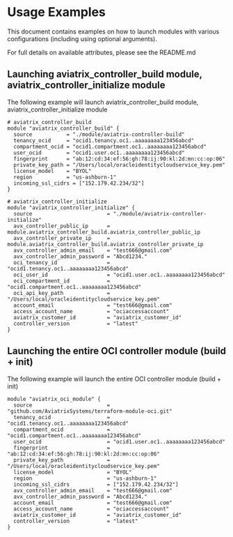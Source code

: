 # Usage Examples

This document contains examples on how to launch modules with various configurations (including using optional arguments).

For full details on available attributes, please see the README.md

## Launching aviatrix_controller_build module, aviatrix_controller_initialize module

The following example will launch aviatrix_controller_build module,  aviatrix_controller_initialize module

```
# aviatrix_controller_build
module "aviatrix_controller_build" {
  source           = "./module/aviatrix-controller-build"
  tenancy_ocid     = "ocid1.tenancy.oc1..aaaaaaaa123456abcd"
  compartment_ocid = "ocid1.compartment.oc1..aaaaaaaa123456abcd"
  user_ocid        = "ocid1.user.oc1..aaaaaaaa123456abcd"
  fingerprint      = "ab:12:cd:34:ef:56:gh:78:ij:90:kl:2d:mn:cc:op:06"
  private_key_path = "/Users/local/oracleidentitycloudservice_key.pem"
  license_model    = "BYOL"
  region           = "us-ashburn-1"
  incoming_ssl_cidrs = ["152.179.42.234/32"]
}

# aviatrix_controller_initialize
module "aviatrix_controller_initialize" {
  source                        = "./module/aviatrix-controller-initialize"
  avx_controller_public_ip      = module.aviatrix_controller_build.aviatrix_controller_public_ip
  avx_controller_private_ip     = module.aviatrix_controller_build.aviatrix_controller_private_ip
  avx_controller_admin_email    = "test666@gmail.com"
  avx_controller_admin_password = "Abcd1234."
  oci_tenancy_id                = "ocid1.tenancy.oc1..aaaaaaaa123456abcd"
  oci_user_id                   = "ocid1.user.oc1..aaaaaaaa123456abcd"
  oci_compartment_id            = "ocid1.compartment.oc1..aaaaaaaa123456abcd"
  oci_api_key_path              = "/Users/local/oracleidentitycloudservice_key.pem"
  account_email                 = "test666@gmail.com"
  access_account_name           = "ociaccessaccount"
  aviatrix_customer_id          = "aviatrix_customer_id"
  controller_version            = "latest"
}
```

## Launching the entire OCI controller module (build + init)

The following example will launch the entire OCI controller module (build + init)

```
module "aviatrix_oci_module" {
  source                        = "github.com/AviatrixSystems/terraform-module-oci.git"
  tenancy_ocid                  = "ocid1.tenancy.oc1..aaaaaaaa123456abcd"
  compartment_ocid              = "ocid1.compartment.oc1..aaaaaaaa123456abcd"
  user_ocid                     = "ocid1.user.oc1..aaaaaaaa123456abcd"
  fingerprint                   = "ab:12:cd:34:ef:56:gh:78:ij:90:kl:2d:mn:cc:op:06"
  private_key_path              = "/Users/local/oracleidentitycloudservice_key.pem"
  license_model                 = "BYOL"
  region                        = "us-ashburn-1"
  incoming_ssl_cidrs            = ["152.179.42.234/32"]
  avx_controller_admin_email    = "test666@gmail.com"
  avx_controller_admin_password = "Abcd1234."
  account_email                 = "test666@gmail.com"
  access_account_name           = "ociaccessaccount"
  aviatrix_customer_id          = "aviatrix_customer_id"
  controller_version            = "latest"
}
```
